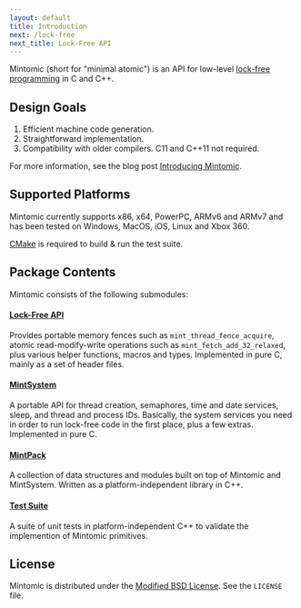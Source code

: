 ```yaml
---
layout: default
title: Introduction
next: /lock-free
next_title: Lock-Free API
---
```


Mintomic (short for "minimal atomic") is an API for low-level [lock-free programming](http://preshing.com/20120612/an-introduction-to-lock-free-programming) in C and C++.

## Design Goals

1. Efficient machine code generation.
1. Straightforward implementation.
1. Compatibility with older compilers. C11 and C++11 not required.

For more information, see the blog post [Introducing Mintomic](http://preshing.com/20130505/introducing-mintomic-a-small-portable-lock-free-api).

## Supported Platforms

Mintomic currently supports x86, x64, PowerPC, ARMv6 and ARMv7 and has been tested on Windows, MacOS, iOS, Linux and Xbox 360.

[CMake](http://www.cmake.org/) is required to build & run the test suite.

## Package Contents

Mintomic consists of the following submodules:

#### [Lock-Free API](lock-free)

Provides portable memory fences such as `mint_thread_fence_acquire`, atomic read-modify-write operations such as `mint_fetch_add_32_relaxed`, plus various helper functions, macros and types. Implemented in pure C, mainly as a set of header files.

#### [MintSystem](mintsystem)

A portable API for thread creation, semaphores, time and date services, sleep, and thread and process IDs. Basically, the system services you need in order to run lock-free code in the first place, plus a few extras. Implemented in pure C.

#### [MintPack](mintpack)

A collection of data structures and modules built on top of Mintomic and MintSystem. Written as a platform-independent library in C++.

#### [Test Suite](tests)

A suite of unit tests in platform-independent C++ to validate the implemention of Mintomic primitives.

## License

Mintomic is distributed under the [Modified BSD License](http://directory.fsf.org/wiki/License:BSD_3Clause). See the `LICENSE` file.
